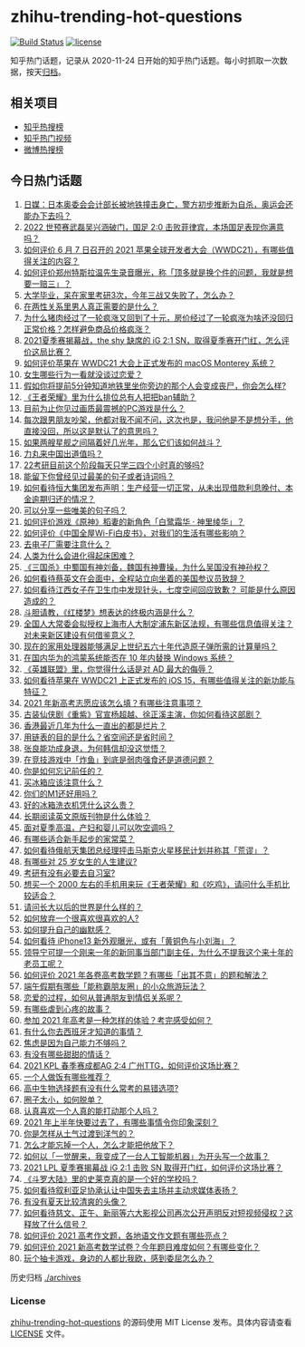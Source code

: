 # zhihu-trending-hot-questions

[![Build Status](https://github.com/justjavac/zhihu-trending-hot-questions/workflows/ci/badge.svg?branch=master)](https://github.com/justjavac/zhihu-trending-hot-questions/actions)
[![license](https://img.shields.io/github/license/justjavac/zhihu-trending-hot-questions)](https://github.com/justjavac/zhihu-trending-hot-questions/blob/master/LICENSE)

知乎热门话题，记录从 2020-11-24 日开始的知乎热门话题。每小时抓取一次数据，按天[归档](./archives)。

## 相关项目

- [知乎热搜榜](https://github.com/justjavac/zhihu-trending-top-search)
- [知乎热门视频](https://github.com/justjavac/zhihu-trending-hot-video)
- [微博热搜榜](https://github.com/justjavac/weibo-trending-hot-search)

## 今日热门话题

<!-- BEGIN -->
<!-- 最后更新时间 Tue Jun 08 2021 10:39:21 GMT+0800 (China Standard Time) -->

1. [日媒：日本奥委会会计部长被地铁撞击身亡，警方初步推断为自杀，奥运会还能办下去吗？](https://www.zhihu.com/question/463640863)
2. [2022 世预赛武磊吴兴涵破门，国足 2:0
   击败菲律宾，本场国足表现你满意吗？](https://www.zhihu.com/question/463795476)
3. [如何评价 6 月 7 日召开的 2021
   苹果全球开发者大会（WWDC21），有哪些值得关注的内容？](https://www.zhihu.com/question/463764581)
4. [如何评价郑州特斯拉温先生录音曝光，称「顶多就是换个件的问题，我就是想要一赔三」？](https://www.zhihu.com/question/463510939)
5. [大学毕业，呆在家里考研3次，今年三战又失败了，怎么办？](https://www.zhihu.com/question/41692093)
6. [在两性关系里男人真正需要的是什么？](https://www.zhihu.com/question/319606888)
7. [为什么猪肉经过了一轮疯涨又回到了十元，房价经过了一轮疯涨为啥还没回归正常价格？怎样避免商品价格疯涨？](https://www.zhihu.com/question/463497801)
8. [2021夏季赛揭幕战，the shy 缺席的 iG 2:1
   SN，取得夏季赛开门红，怎么评价这局比赛？](https://www.zhihu.com/question/463714199)
9. [如何评价苹果在 WWDC21 大会上正式发布的 macOS Monterey
   系统？](https://www.zhihu.com/question/463794403)
10. [女生哪些行为一看就没谈过恋爱？](https://www.zhihu.com/question/274051741)
11. [假如你将提前5分钟知道地铁里坐你旁边的那个人会变成丧尸，你会怎么样?](https://www.zhihu.com/question/463723763)
12. [《王者荣耀》里为什么排位总有人把把ban辅助？](https://www.zhihu.com/question/461168119)
13. [目前为止你见过画质最震撼的PC游戏是什么？](https://www.zhihu.com/question/334549140)
14. [每次跟男朋友吵架，他都对我不闻不问，这次也是，我问他是不是想分手，他直接没回，所以这是默认了的意思吗？](https://www.zhihu.com/question/303113863)
15. [如果两艘星舰之间隔着好几光年，那么它们该如何战斗？](https://www.zhihu.com/question/462878987)
16. [力丸来中国出道值吗？](https://www.zhihu.com/question/463265371)
17. [22考研目前这个阶段每天只学三四个小时真的够吗?](https://www.zhihu.com/question/456380899)
18. [能留下你曾经见过最美的句子或者诗词吗？](https://www.zhihu.com/question/459338437)
19. [如何看待恒大集团发布声明：生产经营一切正常，从未出现借款利息晚付、本金逾期归还的情况？](https://www.zhihu.com/question/463617349)
20. [可以分享一些唯美的句子吗？](https://www.zhihu.com/question/462072956)
21. [如何评价游戏《原神》稻妻的新角色「白鹭霜华 · 神里绫华」？](https://www.zhihu.com/question/463721778)
22. [如何评价《中国全屋Wi-Fi白皮书》，对我们的生活有哪些影响？](https://www.zhihu.com/question/463705015)
23. [去电子厂需要注意什么？](https://www.zhihu.com/question/455726048)
24. [人类为什么会进化得起床困难？](https://www.zhihu.com/question/463105583)
25. [《三国杀》中蜀国有神刘备，魏国有神曹操，为什么吴国没有神孙权？](https://www.zhihu.com/question/463422109)
26. [如何看待蔡英文在会面中，全程站立向坐着的美国参议员致辞？](https://www.zhihu.com/question/463513769)
27. [如何看待江西女子在卫生巾中发现针头，七度空间回应致歉？
    可能是什么原因造成的？](https://www.zhihu.com/question/463438703)
28. [斗胆请教，《红楼梦》想表达的终极内涵是什么？](https://www.zhihu.com/question/54833966)
29. [全国人大常委会拟授权上海市人大制定浦东新区法规，有哪些信息值得关注？对未来新区建设有何借鉴意义？](https://www.zhihu.com/question/463693326)
30. [现在的家用处理器能够满足上世纪五六十年代造原子弹所需的计算量吗？](https://www.zhihu.com/question/463181858)
31. [在国内华为的鸿蒙系统能否在 10 年内替换 Windows
    系统？](https://www.zhihu.com/question/462366986)
32. [《英雄联盟》里，你觉得什么话是对 AD 最大的侮辱？](https://www.zhihu.com/question/457722320)
33. [如何看待苹果在 WWDC21 上正式发布的 iOS
    15，有哪些值得关注的新功能与特征？](https://www.zhihu.com/question/463789707)
34. [2021 年新高考志愿应该怎么填？有哪些注意事项？](https://www.zhihu.com/question/450148450)
35. [古装仙侠剧《重紫》官宣杨超越、徐正溪主演，你如何看待这部剧？](https://www.zhihu.com/question/463617982)
36. [香港最近几年为什么一直出的都是烂片？](https://www.zhihu.com/question/462877536)
37. [用链表的目的是什么？省空间还是省时间？](https://www.zhihu.com/question/31082722)
38. [张良能功成身退，为何韩信却没这觉悟？](https://www.zhihu.com/question/440992178)
39. [在竞技游戏中「炸鱼」到底是弱肉强食还是道德问题？](https://www.zhihu.com/question/307041782)
40. [你是如何忘记前任的？](https://www.zhihu.com/question/462186615)
41. [买冰箱应该注意什么？](https://www.zhihu.com/question/20178469)
42. [你们的M1还好用吗？](https://www.zhihu.com/question/447835410)
43. [好的冰箱洗衣机凭什么这么贵？](https://www.zhihu.com/question/463416036)
44. [长期阅读英文原版刊物是什么体验？](https://www.zhihu.com/question/264023044)
45. [面对夏季高温，产妇和婴儿可以吹空调吗？](https://www.zhihu.com/question/461128140)
46. [有哪些适合新手起步的家常菜？](https://www.zhihu.com/question/28304820)
47. [如何看待俄航天集团总经理抨击马斯克火星移民计划并称其「荒谬」？](https://www.zhihu.com/question/463587174)
48. [有哪些对 25 岁女生的人生建议?](https://www.zhihu.com/question/447599541)
49. [考研有没有必要去自习室?](https://www.zhihu.com/question/407177379)
50. [想买一个 2000
    左右的手机用来玩《王者荣耀》和《吃鸡》，请问什么手机比较适合？](https://www.zhihu.com/question/458078419)
51. [请问长大以后的世界是什么样的？](https://www.zhihu.com/question/462575562)
52. [如何放弃一个很喜欢很喜欢的人?](https://www.zhihu.com/question/461564379)
53. [如何提升自己的幽默感？](https://www.zhihu.com/question/19568671)
54. [如何看待 iPhone13 新外观曝光，或有「黄铜色与小刘海」？](https://www.zhihu.com/question/463358441)
55. [领导宁可提一个刚来一年的新同事当部门副主任，为什么不提我这个来十年的老员工呢？](https://www.zhihu.com/question/458785731)
56. [如何评价 2021
    年各卷高考数学题？有哪些「出其不意」的题和解法？](https://www.zhihu.com/question/463527743)
57. [端午假期有哪些「能称霸朋友圈」的小众旅游玩法？](https://www.zhihu.com/question/463262656)
58. [恋爱的过程，如何从普通朋友到情侣关系呢？](https://www.zhihu.com/question/25316274)
59. [有哪些虐到心疼的故事？](https://www.zhihu.com/question/459608042)
60. [参加 2021 年高考是一种怎样的体验？考完感受如何？](https://www.zhihu.com/question/463586362)
61. [有什么你去西班牙才知道的事情？](https://www.zhihu.com/question/340140889)
62. [焦虑是因为自己能力不够吗？](https://www.zhihu.com/question/313138680)
63. [有没有哪些甜甜的情话？](https://www.zhihu.com/question/460123635)
64. [2021 KPL 春季赛成都AG 2:4
    广州TTG，如何评价这场比赛？](https://www.zhihu.com/question/463484387)
65. [一个人做饭有哪些推荐？](https://www.zhihu.com/question/24523223)
66. [高中生物选择题有没有什么常考的易错选项?](https://www.zhihu.com/question/447231694)
67. [圈子太小，如何脱单？](https://www.zhihu.com/question/28757606)
68. [认真喜欢一个人真的能打动那个人吗？](https://www.zhihu.com/question/371261725)
69. [2021 年上半年快要过去了，有哪些事情令你印象深刻？](https://www.zhihu.com/question/463406631)
70. [你是怎样从土气过渡到洋气的？](https://www.zhihu.com/question/267705489)
71. [怎么才能忘掉一个人，怎么才能把他放下？](https://www.zhihu.com/question/462483327)
72. [如何以「一觉醒来，我变成了一台人工智能机器」为开头写一个故事？](https://www.zhihu.com/question/462394457)
73. [2021 LPL 夏季赛揭幕战 iG 2:1 击败 SN
    取得开门红，如何评价这场比赛？](https://www.zhihu.com/question/463732484)
74. [《斗罗大陆》里的史莱克真的是一个好的学校吗？](https://www.zhihu.com/question/401677351)
75. [如何看待叙利亚足协承认让中国失去主场并主动求媒体表扬？](https://www.zhihu.com/question/463409034)
76. [有没有夏天比较清爽的头像？](https://www.zhihu.com/question/456333095)
77. [如何看待慈文、正午、新丽等六大影视公司再次公开声明反对短视频侵权？这释放了什么信号？](https://www.zhihu.com/question/463579622)
78. [如何评价 2021 高考作文题，各地语文作文题有哪些亮点？](https://www.zhihu.com/question/463569578)
79. [如何评价 2021
    新高考数学试卷？今年题目难度如何？有哪些变化？](https://www.zhihu.com/question/463698634)
80. [玩个抽卡游戏，身边的人都比我欧，感到委屈怎么办？](https://www.zhihu.com/question/462515325)

<!-- END -->

历史归档 [./archives](./archives)

### License

[zhihu-trending-hot-questions](https://github.com/justjavac/zhihu-trending-hot-questions)
的源码使用 MIT License 发布。具体内容请查看 [LICENSE](./LICENSE) 文件。
